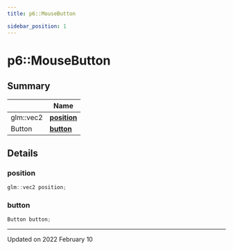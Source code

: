 ```yaml
---
title: p6::MouseButton

sidebar_position: 1
---
```


# p6::MouseButton







## Summary

|                | Name           |
| -------------- | -------------- |
| glm::vec2 | **[position](/reference/Types/mouse_button#position)**  |
| Button | **[button](/reference/Types/mouse_button#button)**  |

## Details


### position

```cpp
glm::vec2 position;
```


### button

```cpp
Button button;
```


-------------------------------

Updated on 2022 February 10